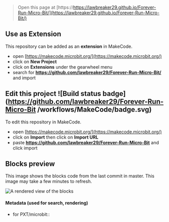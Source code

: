 
> Open this page at [https://https://lawbreaker29.github.io/Forever-Run-Micro-Bit/](https://lawbreaker29.github.io/Forever-Run-Micro-Bit/)

## Use as Extension

This repository can be added as an **extension** in MakeCode.

* open [https://makecode.microbit.org/](https://makecode.microbit.org/)
* click on **New Project**
* click on **Extensions** under the gearwheel menu
* search for **https://github.com/lawbreaker29/Forever-Run-Micro-Bit/** and import

## Edit this project ![Build status badge](https://github.com/lawbreaker29/Forever-Run-Micro-Bit /workflows/MakeCode/badge.svg)

To edit this repository in MakeCode.

* open [https://makecode.microbit.org/](https://makecode.microbit.org/)
* click on **Import** then click on **Import URL**
* paste **https://github.com/lawbreaker29/Forever-Run-Micro-Bit** and click import

## Blocks preview

This image shows the blocks code from the last commit in master.
This image may take a few minutes to refresh.

![A rendered view of the blocks](https://github.com/lawbreaker29/lesson-24-final-lesson/raw/master/.github/makecode/blocks.png)

#### Metadata (used for search, rendering)

* for PXT/microbit::

   <script src="https://makecode.com/gh-pages-embed.js"></script><script>makeCodeRender("{{ site.makecode.home_url }}", "{{ site.github.owner_name }}/{{ site.github.repository_name }}");</script>
   
